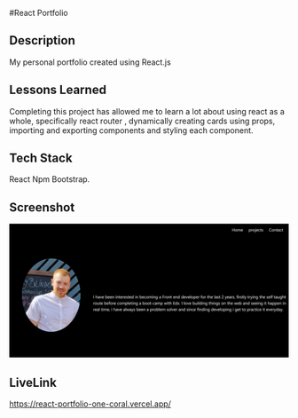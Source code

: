 
#React Portfolio

## Description
My personal portfolio created using React.js

## Lessons Learned
Completing this project has allowed me to learn a lot about using react as a whole, specifically react router , dynamically creating cards using props, importing and exporting components and styling each component. 

## Tech Stack
React Npm Bootstrap.

## Screenshot
<img src="./src/profileImg/react-portfolio-one-coral.vercel.app_contact (1).png" alt="">

## LiveLink
https://react-portfolio-one-coral.vercel.app/
